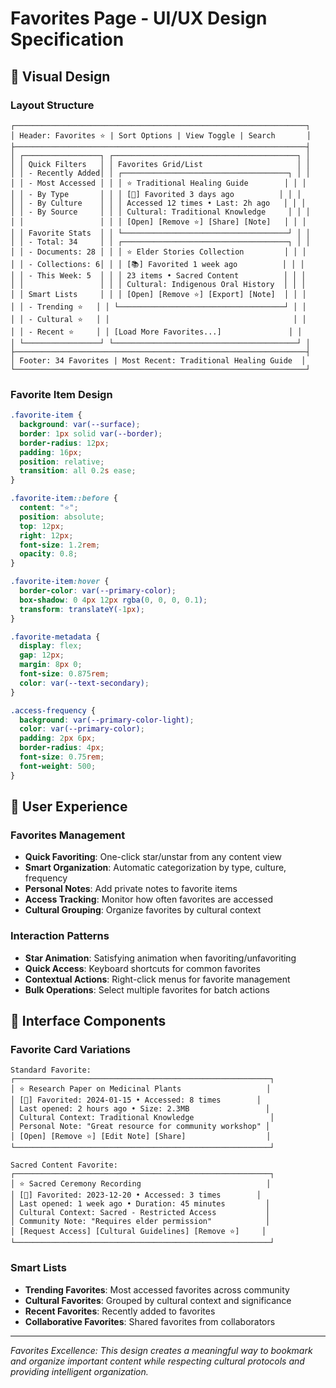 # Favorites Page - UI/UX Design Specification

## 🎨 Visual Design

### Layout Structure

```
┌─────────────────────────────────────────────────────────────────┐
│ Header: Favorites ⭐ | Sort Options | View Toggle | Search       │
├─────────────────────────────────────────────────────────────────┤
│ ┌─────────────────┐ ┌─────────────────────────────────────────┐ │
│ │ Quick Filters   │ │ Favorites Grid/List                     │ │
│ │ - Recently Added│ │ ┌─────────────────────────────────────┐ │ │
│ │ - Most Accessed │ │ │ ⭐ Traditional Healing Guide        │ │ │
│ │ - By Type       │ │ │ [📄] Favorited 3 days ago          │ │ │
│ │ - By Culture    │ │ │ Accessed 12 times • Last: 2h ago   │ │ │
│ │ - By Source     │ │ │ Cultural: Traditional Knowledge     │ │ │
│ │                 │ │ │ [Open] [Remove ⭐] [Share] [Note]   │ │ │
│ │ Favorite Stats  │ │ └─────────────────────────────────────┘ │ │
│ │ - Total: 34     │ │ ┌─────────────────────────────────────┐ │ │
│ │ - Documents: 28 │ │ │ ⭐ Elder Stories Collection         │ │ │
│ │ - Collections: 6│ │ │ [📚] Favorited 1 week ago          │ │ │
│ │ - This Week: 5  │ │ │ 23 items • Sacred Content          │ │ │
│ │                 │ │ │ Cultural: Indigenous Oral History  │ │ │
│ │ Smart Lists     │ │ │ [Open] [Remove ⭐] [Export] [Note]  │ │ │
│ │ - Trending ⭐   │ │ └─────────────────────────────────────┘ │ │
│ │ - Cultural ⭐   │ │                                         │ │
│ │ - Recent ⭐     │ │ [Load More Favorites...]               │ │
│ └─────────────────┘ └─────────────────────────────────────────┘ │
├─────────────────────────────────────────────────────────────────┤
│ Footer: 34 Favorites | Most Recent: Traditional Healing Guide  │
└─────────────────────────────────────────────────────────────────┘
```

### Favorite Item Design

```css
.favorite-item {
  background: var(--surface);
  border: 1px solid var(--border);
  border-radius: 12px;
  padding: 16px;
  position: relative;
  transition: all 0.2s ease;
}

.favorite-item::before {
  content: "⭐";
  position: absolute;
  top: 12px;
  right: 12px;
  font-size: 1.2rem;
  opacity: 0.8;
}

.favorite-item:hover {
  border-color: var(--primary-color);
  box-shadow: 0 4px 12px rgba(0, 0, 0, 0.1);
  transform: translateY(-1px);
}

.favorite-metadata {
  display: flex;
  gap: 12px;
  margin: 8px 0;
  font-size: 0.875rem;
  color: var(--text-secondary);
}

.access-frequency {
  background: var(--primary-color-light);
  color: var(--primary-color);
  padding: 2px 6px;
  border-radius: 4px;
  font-size: 0.75rem;
  font-weight: 500;
}
```

## 🧭 User Experience

### Favorites Management

- **Quick Favoriting**: One-click star/unstar from any content view
- **Smart Organization**: Automatic categorization by type, culture, frequency
- **Personal Notes**: Add private notes to favorite items
- **Access Tracking**: Monitor how often favorites are accessed
- **Cultural Grouping**: Organize favorites by cultural context

### Interaction Patterns

- **Star Animation**: Satisfying animation when favoriting/unfavoriting
- **Quick Access**: Keyboard shortcuts for common favorites
- **Contextual Actions**: Right-click menus for favorite management
- **Bulk Operations**: Select multiple favorites for batch actions

## 📱 Interface Components

### Favorite Card Variations

```
Standard Favorite:
┌─────────────────────────────────────────────────────────┐
│ ⭐ Research Paper on Medicinal Plants                   │
│ [📄] Favorited: 2024-01-15 • Accessed: 8 times        │
│ Last opened: 2 hours ago • Size: 2.3MB                 │
│ Cultural Context: Traditional Knowledge                 │
│ Personal Note: "Great resource for community workshop" │
│ [Open] [Remove ⭐] [Edit Note] [Share]                  │
└─────────────────────────────────────────────────────────┘

Sacred Content Favorite:
┌─────────────────────────────────────────────────────────┐
│ ⭐ Sacred Ceremony Recording                            │
│ [🎵] Favorited: 2023-12-20 • Accessed: 3 times        │
│ Last opened: 1 week ago • Duration: 45 minutes         │
│ Cultural Context: Sacred - Restricted Access           │
│ Community Note: "Requires elder permission"            │
│ [Request Access] [Cultural Guidelines] [Remove ⭐]     │
└─────────────────────────────────────────────────────────┘
```

### Smart Lists

- **Trending Favorites**: Most accessed favorites across community
- **Cultural Favorites**: Grouped by cultural context and significance
- **Recent Favorites**: Recently added to favorites
- **Collaborative Favorites**: Shared favorites from collaborators

---

_Favorites Excellence: This design creates a meaningful way to bookmark and organize important content while respecting cultural protocols and providing intelligent organization._
